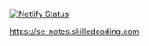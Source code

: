 [![Netlify Status](https://api.netlify.com/api/v1/badges/bfc98b28-710d-4938-b0fe-e8ed6bdf1862/deploy-status)](https://app.netlify.com/sites/se-notes-mdbook/deploys)


https://se-notes.skilledcoding.com
